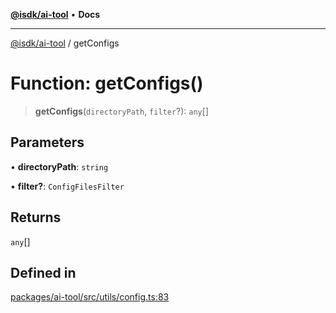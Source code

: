 [**@isdk/ai-tool**](../README.md) • **Docs**

***

[@isdk/ai-tool](../globals.md) / getConfigs

# Function: getConfigs()

> **getConfigs**(`directoryPath`, `filter`?): `any`[]

## Parameters

• **directoryPath**: `string`

• **filter?**: `ConfigFilesFilter`

## Returns

`any`[]

## Defined in

[packages/ai-tool/src/utils/config.ts:83](https://github.com/isdk/ai-tool.js/blob/e324043799402aa2caa41711a9168487ab85c166/src/utils/config.ts#L83)

